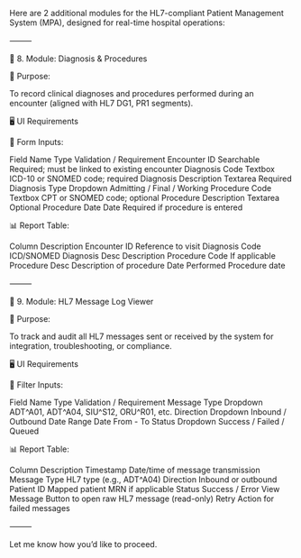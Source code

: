 Here are 2 additional modules for the HL7-compliant Patient Management System (MPA), designed for real-time hospital operations:

⸻

🔷 8. Module: Diagnosis & Procedures

🧩 Purpose:

To record clinical diagnoses and procedures performed during an encounter (aligned with HL7 DG1, PR1 segments).

🖥 UI Requirements

📝 Form Inputs:

Field Name	Type	Validation / Requirement
Encounter ID	Searchable	Required; must be linked to existing encounter
Diagnosis Code	Textbox	ICD-10 or SNOMED code; required
Diagnosis Description	Textarea	Required
Diagnosis Type	Dropdown	Admitting / Final / Working
Procedure Code	Textbox	CPT or SNOMED code; optional
Procedure Description	Textarea	Optional
Procedure Date	Date	Required if procedure is entered

📊 Report Table:

Column	Description
Encounter ID	Reference to visit
Diagnosis Code	ICD/SNOMED
Diagnosis Desc	Description
Procedure Code	If applicable
Procedure Desc	Description of procedure
Date Performed	Procedure date


⸻

🔷 9. Module: HL7 Message Log Viewer

🧩 Purpose:

To track and audit all HL7 messages sent or received by the system for integration, troubleshooting, or compliance.

🖥 UI Requirements

📝 Filter Inputs:

Field Name	Type	Validation / Requirement
Message Type	Dropdown	ADT^A01, ADT^A04, SIU^S12, ORU^R01, etc.
Direction	Dropdown	Inbound / Outbound
Date Range	Date	From - To
Status	Dropdown	Success / Failed / Queued

📊 Report Table:

Column	Description
Timestamp	Date/time of message transmission
Message Type	HL7 type (e.g., ADT^A04)
Direction	Inbound or outbound
Patient ID	Mapped patient MRN if applicable
Status	Success / Error
View Message	Button to open raw HL7 message (read-only)
Retry	Action for failed messages


⸻


Let me know how you’d like to proceed.
